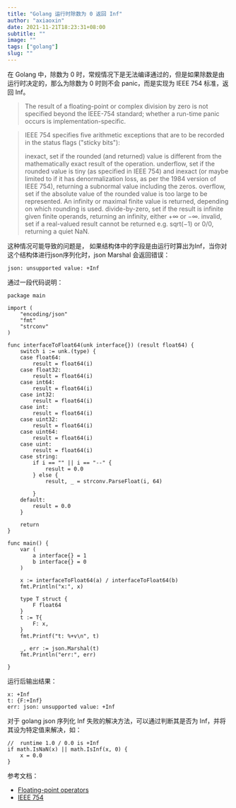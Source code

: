 ```yaml
---
title: "Golang 运行时除数为 0 返回 Inf"
author: "axiaoxin"
date: 2021-11-21T18:23:31+08:00
subtitle: ""
image: ""
tags: ["golang"]
slug: ""
---
```


在 Golang 中，除数为 0 时，常规情况下是无法编译通过的，但是如果除数是由运行时决定的，那么为除数为 0 时则不会 panic，而是实现为 IEEE 754 标准，返回 Inf。

> The result of a floating-point or complex division by zero is not specified beyond the IEEE-754 standard; whether a run-time panic occurs is implementation-specific.

> IEEE 754 specifies five arithmetic exceptions that are to be recorded in the status flags ("sticky bits"):
>
> inexact, set if the rounded (and returned) value is different from the mathematically exact result of the operation.
> underflow, set if the rounded value is tiny (as specified in IEEE 754) and inexact (or maybe limited to if it has denormalization loss, as per the 1984 version of IEEE 754), returning a subnormal value including the zeros.
> overflow, set if the absolute value of the rounded value is too large to be represented. An infinity or maximal finite value is returned, depending on which rounding is used.
> divide-by-zero, set if the result is infinite given finite operands, returning an infinity, either +∞ or −∞.
> invalid, set if a real-valued result cannot be returned e.g. sqrt(−1) or 0/0, returning a quiet NaN.

这种情况可能导致的问题是，
如果结构体中的字段是由运行时算出为Inf，当你对这个结构体进行json序列化时，json Marshal 会返回错误：

```text
json: unsupported value: +Inf
```

通过一段代码说明：

```golang
package main

import (
    "encoding/json"
    "fmt"
    "strconv"
)

func interfaceToFloat64(unk interface{}) (result float64) {
    switch i := unk.(type) {
    case float64:
        result = float64(i)
    case float32:
        result = float64(i)
    case int64:
        result = float64(i)
    case int32:
        result = float64(i)
    case int:
        result = float64(i)
    case uint32:
        result = float64(i)
    case uint64:
        result = float64(i)
    case uint:
        result = float64(i)
    case string:
        if i == "" || i == "--" {
            result = 0.0
        } else {
            result, _ = strconv.ParseFloat(i, 64)

        }
    default:
        result = 0.0
    }

    return
}

func main() {
    var (
        a interface{} = 1
        b interface{} = 0
    )

    x := interfaceToFloat64(a) / interfaceToFloat64(b)
    fmt.Println("x:", x)

    type T struct {
        F float64
    }
    t := T{
        F: x,
    }
    fmt.Printf("t: %+v\n", t)

    _, err := json.Marshal(t)
    fmt.Println("err:", err)

}
```

运行后输出结果：

```text
x: +Inf
t: {F:+Inf}
err: json: unsupported value: +Inf
```

对于 golang json 序列化 Inf 失败的解决方法，可以通过判断其是否为 Inf，并将其设为特定值来解决，如：

```golang
//  runtime 1.0 / 0.0 is +Inf
if math.IsNaN(x) || math.IsInf(x, 0) {
    x = 0.0
}
```

参考文档：

- [Floating-point operators](https://golang.org/ref/spec#Arithmetic_operators)
- [IEEE 754](https://en.wikipedia.org/wiki/Floating-point_arithmetic#Dealing_with_exceptional_cases)
